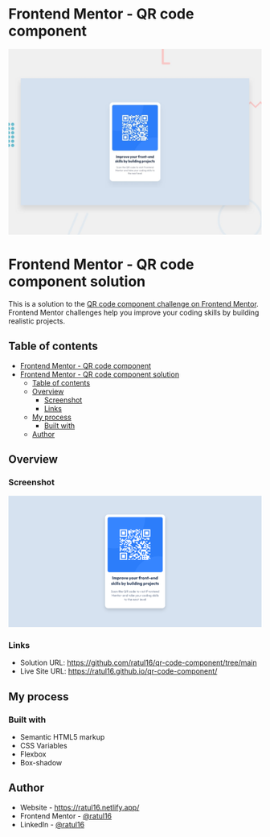 # Frontend Mentor - QR code component

![Design preview for the QR code component coding challenge](./design/desktop-preview.jpg)

# Frontend Mentor - QR code component solution

This is a solution to the [QR code component challenge on Frontend Mentor](https://www.frontendmentor.io/challenges/qr-code-component-iux_sIO_H). Frontend Mentor challenges help you improve your coding skills by building realistic projects. 

## Table of contents

- [Frontend Mentor - QR code component](#frontend-mentor---qr-code-component)
- [Frontend Mentor - QR code component solution](#frontend-mentor---qr-code-component-solution)
  - [Table of contents](#table-of-contents)
  - [Overview](#overview)
    - [Screenshot](#screenshot)
    - [Links](#links)
  - [My process](#my-process)
    - [Built with](#built-with)
  - [Author](#author)

## Overview

### Screenshot

![](./images/screenshot.png)

### Links

- Solution URL: https://github.com/ratul16/qr-code-component/tree/main
- Live Site URL: https://ratul16.github.io/qr-code-component/

## My process

### Built with

- Semantic HTML5 markup
- CSS Variables
- Flexbox
- Box-shadow

## Author

- Website - https://ratul16.netlify.app/
- Frontend Mentor - [@ratul16](https://www.frontendmentor.io/profile/ratul16)
- LinkedIn - [@ratul16](https://www.linkedin.com/in/ratul16/)

